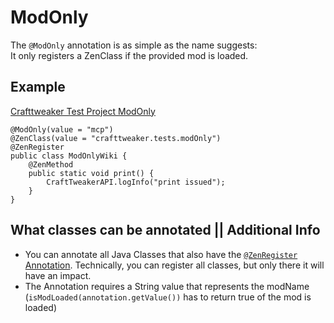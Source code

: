 # ModOnly

The `@ModOnly` annotation is as simple as the name suggests:  
It only registers a ZenClass if the provided mod is loaded.

## Example

[Crafttweaker Test Project ModOnly](https://github.com/jaredlll08/CraftTweaker/tree/1.12/CraftTweaker2-MC1120-Tests/src/main/java/crafttweaker/tests/wiki/ModOnlyWiki.java)
```
@ModOnly(value = "mcp")
@ZenClass(value = "crafttweaker.tests.modOnly")
@ZenRegister
public class ModOnlyWiki {
	@ZenMethod
	public static void print() {
		CraftTweakerAPI.logInfo("print issued");
	}
}
```


## What classes can be annotated || Additional Info

- You can annotate all Java Classes that also have the [`@ZenRegister` Annotation](/Dev_Area/ZenAnnotations/Annotation_ZenRegister/). Technically, you can register all classes, but only there it will have an impact.
- The Annotation requires a String value that represents the modName (`isModLoaded(annotation.getValue())` has to return true of the mod is loaded)
